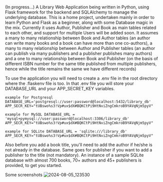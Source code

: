 (In progress...)
A Library Web Application being written in Python, using Flask framework for the backend and SQLAlchemy to manage the underlying database. This is a home project, undertaken mainly in order to learn Python and Flask as a beginner, along with some Database magic in the mix. Currently it uses Author, Publisher and Book as main tables related to each other, and support for multiple Users will be added soon. It assumes a many to many relationship between Book and Author tables (an author can write many books and a book can have more than one co-authors), a many to many relationship between Author and Publisher tables (an author can publish via many publishers and a publisher publishes many authors) and a one to many relationship between Book and Publisher (on the basis of different ISBN number for the same title published from multiple publishers, hence while the title remains the same we have different records)

To use the application you will need to create a .env file in the root directory where the .flaskenv file is too. 
In that .env file you will store your DATABASE_URL and your APP_SECRET_KEY variables.

<code>example for Postgresql
DATABASE_URL='postgresql://user:password@localhost:5432/library_db'
APP_SECR_KEY="tUBswo%s3!Vp#ux$dX#BQKCtPi9HtNviZngCmkroB9YAVqNjm5pyV"</code>

<code>example for MySQL
DATABASE_URL = 'mysql+pymysql://user:password@localhost:3306/library_db'
APP_SECR_KEY="tUBswo%s3!Vp#ux$dX#BQKCtPi9HtNviZngCmkroB9YAVqNjm5pyV"</code>

<code>example for SQLite
DATABASE_URL = 'sqlite:///library_db'
APP_SECR_KEY="tUBswo%s3!Vp#ux$dX#BQKCtPi9HtNviZngCmkroB9YAVqNjm5pyV"</code>

Also before you add a book title, you'll need to add the author if he/she is not already in the database. Same goes for publisher if you want to add a publisher to the title (not mandatory). 
An instance of a sample SQLite database with almost 700 books, 70+ authors and 45+ publishers is provided, to get you started.

Some screenshots
![2024-08-05_123530](https://github.com/user-attachments/assets/2a1f3ea7-9a62-457f-9392-3e6fdc19023e)
